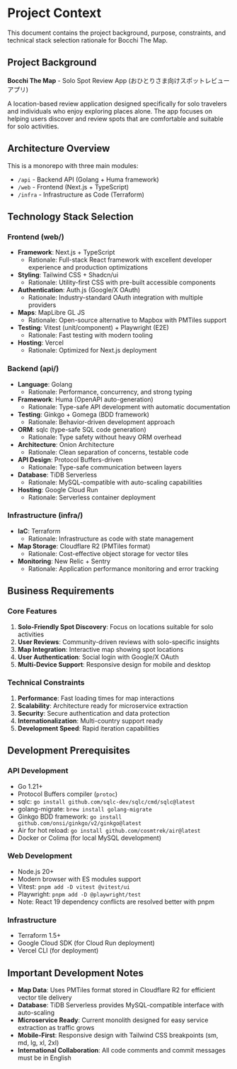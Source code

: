 # Project Context

This document contains the project background, purpose, constraints, and technical stack selection rationale for Bocchi The Map.

## Project Background

**Bocchi The Map** - Solo Spot Review App (おひとりさま向けスポットレビューアプリ)

A location-based review application designed specifically for solo travelers and individuals who enjoy exploring places alone. The app focuses on helping users discover and review spots that are comfortable and suitable for solo activities.

## Architecture Overview

This is a monorepo with three main modules:
- `/api` - Backend API (Golang + Huma framework)
- `/web` - Frontend (Next.js + TypeScript)
- `/infra` - Infrastructure as Code (Terraform)

## Technology Stack Selection

### Frontend (web/)
- **Framework**: Next.js + TypeScript
  - Rationale: Full-stack React framework with excellent developer experience and production optimizations
- **Styling**: Tailwind CSS + Shadcn/ui
  - Rationale: Utility-first CSS with pre-built accessible components
- **Authentication**: Auth.js (Google/X OAuth)
  - Rationale: Industry-standard OAuth integration with multiple providers
- **Maps**: MapLibre GL JS
  - Rationale: Open-source alternative to Mapbox with PMTiles support
- **Testing**: Vitest (unit/component) + Playwright (E2E)
  - Rationale: Fast testing with modern tooling
- **Hosting**: Vercel
  - Rationale: Optimized for Next.js deployment

### Backend (api/)
- **Language**: Golang
  - Rationale: Performance, concurrency, and strong typing
- **Framework**: Huma (OpenAPI auto-generation)
  - Rationale: Type-safe API development with automatic documentation
- **Testing**: Ginkgo + Gomega (BDD framework)
  - Rationale: Behavior-driven development approach
- **ORM**: sqlc (type-safe SQL code generation)
  - Rationale: Type safety without heavy ORM overhead
- **Architecture**: Onion Architecture
  - Rationale: Clean separation of concerns, testable code
- **API Design**: Protocol Buffers-driven
  - Rationale: Type-safe communication between layers
- **Database**: TiDB Serverless
  - Rationale: MySQL-compatible with auto-scaling capabilities
- **Hosting**: Google Cloud Run
  - Rationale: Serverless container deployment

### Infrastructure (infra/)
- **IaC**: Terraform
  - Rationale: Infrastructure as code with state management
- **Map Storage**: Cloudflare R2 (PMTiles format)
  - Rationale: Cost-effective object storage for vector tiles
- **Monitoring**: New Relic + Sentry
  - Rationale: Application performance monitoring and error tracking

## Business Requirements

### Core Features
1. **Solo-Friendly Spot Discovery**: Focus on locations suitable for solo activities
2. **User Reviews**: Community-driven reviews with solo-specific insights
3. **Map Integration**: Interactive map showing spot locations
4. **User Authentication**: Social login with Google/X OAuth
5. **Multi-Device Support**: Responsive design for mobile and desktop

### Technical Constraints
1. **Performance**: Fast loading times for map interactions
2. **Scalability**: Architecture ready for microservice extraction
3. **Security**: Secure authentication and data protection
4. **Internationalization**: Multi-country support ready
5. **Development Speed**: Rapid iteration capabilities

## Development Prerequisites

### API Development
- Go 1.21+
- Protocol Buffers compiler (`protoc`)
- sqlc: `go install github.com/sqlc-dev/sqlc/cmd/sqlc@latest`
- golang-migrate: `brew install golang-migrate`
- Ginkgo BDD framework: `go install github.com/onsi/ginkgo/v2/ginkgo@latest`
- Air for hot reload: `go install github.com/cosmtrek/air@latest`
- Docker or Colima (for local MySQL development)

### Web Development
- Node.js 20+
- Modern browser with ES modules support
- Vitest: `pnpm add -D vitest @vitest/ui`
- Playwright: `pnpm add -D @playwright/test`
- Note: React 19 dependency conflicts are resolved better with pnpm

### Infrastructure
- Terraform 1.5+
- Google Cloud SDK (for Cloud Run deployment)
- Vercel CLI (for deployment)

## Important Development Notes

- **Map Data**: Uses PMTiles format stored in Cloudflare R2 for efficient vector tile delivery
- **Database**: TiDB Serverless provides MySQL-compatible interface with auto-scaling
- **Microservice Ready**: Current monolith designed for easy service extraction as traffic grows
- **Mobile-First**: Responsive design with Tailwind CSS breakpoints (sm, md, lg, xl, 2xl)
- **International Collaboration**: All code comments and commit messages must be in English

